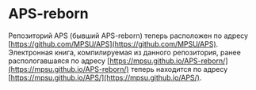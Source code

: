 # APS-reborn
Репозиторий APS (бывший APS-reborn) теперь расположен по адресу [https://github.com/MPSU/APS](https://github.com/MPSU/APS).
Электронная книга, компилируемая из данного репозитория, ранее распологавшаяся по адресу [https://mpsu.github.io/APS-reborn/](https://mpsu.github.io/APS-reborn/) теперь находится по адресу [https://mpsu.github.io/APS/](https://mpsu.github.io/APS/).
